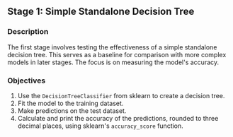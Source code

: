 ## Stage 1: Simple Standalone Decision Tree

### Description
The first stage involves testing the effectiveness of a simple standalone decision tree. This serves as a baseline for comparison with more complex models in later stages. The focus is on measuring the model's accuracy.

### Objectives
1. Use the `DecisionTreeClassifier` from sklearn to create a decision tree.
2. Fit the model to the training dataset.
3. Make predictions on the test dataset.
4. Calculate and print the accuracy of the predictions, rounded to three decimal places, using sklearn's `accuracy_score` function.
